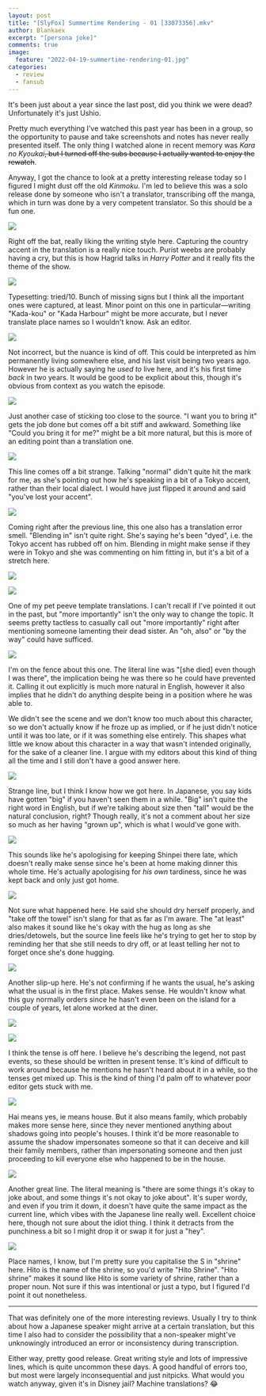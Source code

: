 ```yaml
---
layout: post
title: "[SlyFox] Summertime Rendering - 01 [33073356].mkv"
author: Blankaex
excerpt: "[persona joke]"
comments: true
image:
  feature: "2022-04-19-summertime-rendering-01.jpg"
categories:
  - review
  - fansub
---
```


It's been just about a year since the last post, did you think we were dead? Unfortunately it's just Ushio.

Pretty much everything I've watched this past year has been in a group, so the opportunity to pause and take screenshots and notes has never really presented itself. The only thing I watched alone in recent memory was _Kara no Kyoukai_~~, but I turned off the subs because I actually wanted to enjoy the rewatch~~.

Anyway, I got the chance to look at a pretty interesting release today so I figured I might dust off the old _Kinmoku_. I'm led to believe this was a solo release done by someone who isn't a translator, transcribing off the manga, which in turn was done by a very competent translator. So this should be a fun one.

![](https://i.imgur.com/Z8EbBGZ.png)

Right off the bat, really liking the writing style here. Capturing the country accent in the translation is a really nice touch. Purist weebs are probably having a cry, but this is how Hagrid talks in _Harry Potter_ and it really fits the theme of the show.

![](https://i.imgur.com/Wj6rRGP.png)

Typesetting: tried/10. Bunch of missing signs but I think all the important ones were captured, at least. Minor point on this one in particular—writing "Kada-kou" or "Kada Harbour" might be more accurate, but I never translate place names so I wouldn't know. Ask an editor.

![](https://i.imgur.com/pCG6uao.png)

Not incorrect, but the nuance is kind of off. This could be interpreted as him permanently living somewhere else, and his last visit being two years ago. However he is actually saying he _used to_ live here, and it's his first time _back_ in two years. It would be good to be explicit about this, though it's obvious from context as you watch the episode.

![](https://i.imgur.com/M6suyJ9.png)

Just another case of sticking too close to the source. "I want you to bring it" gets the job done but comes off a bit stiff and awkward. Something like "Could you bring it for me?" might be a bit more natural, but this is more of an editing point than a translation one.

![](https://i.imgur.com/ImRBWrz.png)

This line comes off a bit strange. Talking "normal" didn't quite hit the mark for me, as she's pointing out how he's speaking in a bit of a Tokyo accent, rather than their local dialect. I would have just flipped it around and said "you've lost your accent".

![](https://i.imgur.com/srM0mIa.png)

Coming right after the previous line, this one also has a translation error smell. "Blending in" isn't quite right. She's saying he's been "dyed", i.e. the Tokyo accent has rubbed off on him. Blending in might make sense if they were in Tokyo and she was commenting on him fitting in, but it's a bit of a stretch here.

![](https://i.imgur.com/D2SA95s.png)

![](https://i.imgur.com/u0tdh1E.png)

One of my pet peeve template translations. I can't recall if I've pointed it out in the past, but "more importantly" isn't the only way to change the topic. It seems pretty tactless to casually call out "more importantly" right after mentioning someone lamenting their dead sister. An "oh, also" or "by the way" could have sufficed.

![](https://i.imgur.com/gGY3owY.png)

I'm on the fence about this one. The literal line was "[she died] even though I was there", the implication being he was there so he could have prevented it. Calling it out explicitly is much more natural in English, however it also implies that he didn't do anything despite being in a position where he was able to.

We didn't see the scene and we don't know too much about this character, so we don't actually know if he froze up as implied, or if he just didn't notice until it was too late, or if it was something else entirely. This shapes what little we know about this character in a way that wasn't intended originally, for the sake of a cleaner line. I argue with my editors about this kind of thing all the time and I still don't have a good answer here.

![](https://i.imgur.com/OkDunLh.png)

Strange line, but I think I know how we got here. In Japanese, you say kids have gotten "big" if you haven't seen them in a while. "Big" isn't quite the right word in English, but if we're talking about size then "tall" would be the natural conclusion, right? Though really, it's not a comment about her size so much as her having "grown up", which is what I would've gone with.

![](https://i.imgur.com/Qb5tCRf.png)

This sounds like he's apologising for keeping Shinpei there late, which doesn't really make sense since he's been at home making dinner this whole time. He's actually apologising for _his own_ tardiness, since he was kept back and only just got home.

![](https://i.imgur.com/Jk6Y4qg.png)

Not sure what happened here. He said she should dry herself properly, and "take off the towel" isn't slang for that as far as I'm aware. The "at least" also makes it sound like he's okay with the hug as long as she dries/detowels, but the source line feels like he's trying to get her to stop by reminding her that she still needs to dry off, or at least telling her not to forget once she's done hugging.

![](https://i.imgur.com/FdoMUUZ.png)

Another slip-up here. He's not confirming if he wants the usual, he's asking what the usual is in the first place. Makes sense. He wouldn't know what this guy normally orders since he hasn't even been on the island for a couple of years, let alone worked at the diner.

![](https://i.imgur.com/f0iGGKG.jpg)

![](https://i.imgur.com/Ul95Sdm.png)

I think the tense is off here. I believe he's describing the legend, not past events, so these should be written in present tense. It's kind of difficult to work around because he mentions he hasn't heard about it in a while, so the tenses get mixed up. This is the kind of thing I'd palm off to whatever poor editor gets stuck with me.

![](https://i.imgur.com/OdFisfr.png)

Hai means yes, ie means house. But it also means family, which probably makes more sense here, since they never mentioned anything about shadows going into people's houses. I think it'd be more reasonable to assume the shadow impersonates someone so that it can deceive and kill their family members, rather than impersonating someone and then just proceeding to kill everyone else who happened to be in the house.

![](https://i.imgur.com/d4MepQv.png)

Another great line. The literal meaning is "there are some things it's okay to joke about, and some things it's not okay to joke about". It's super wordy, and even if you trim it down, it doesn't have quite the same impact as the current line, which vibes with the Japanese line really well. Excellent choice here, though not sure about the idiot thing. I think it detracts from the punchiness a bit so I might drop it or swap it for just a "hey".

![](https://i.imgur.com/g5dfTV7.png)

Place names, I know, but I'm pretty sure you capitalise the S in "shrine" here. Hito is the name of the shrine, so you'd write "Hito Shrine". "Hito shrine" makes it sound like Hito is some variety of shrine, rather than a proper noun. Not sure if this was intentional or just a typo, but I figured I'd point it out nonetheless.

---

That was definitely one of the more interesting reviews. Usually I try to think about how a Japanese speaker might arrive at a certain translation, but this time I also had to consider the possibility that a non-speaker might've unknowingly introduced an error or inconsistency during transcription.

Either way, pretty good release. Great writing style and lots of impressive lines, which is quite uncommon these days. A good handful of errors too, but most were largely inconsequential and just nitpicks. What would you watch anyway, given it's in Disney jail? Machine translations? 😂

